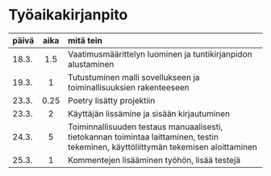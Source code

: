 # Työaikakirjanpito

| päivä | aika | mitä tein  |
| :-----|:----:|:-----|
| 18.3. | 1.5  | Vaatimusmäärittelyn luominen ja tuntikirjanpidon alustaminen |
| 19.3. |  1   | Tutustuminen malli sovellukseen ja toiminallisuuksien rakenteeseen |
| 23.3. | 0.25 | Poetry lisätty projektiin |
| 23.3. |  2   | Käyttäjän lissämine ja sisään kirjautuminen |
| 24.3. |  5   | Toiminnallisuuden testaus manuaalisesti, tietokannan toimintaa laittaminen, testin tekeminen, käyttöliittymän tekemisen aloittaminen |
| 25.3. |  1   | Kommentejen lisääminen työhön, lisää testejä |
